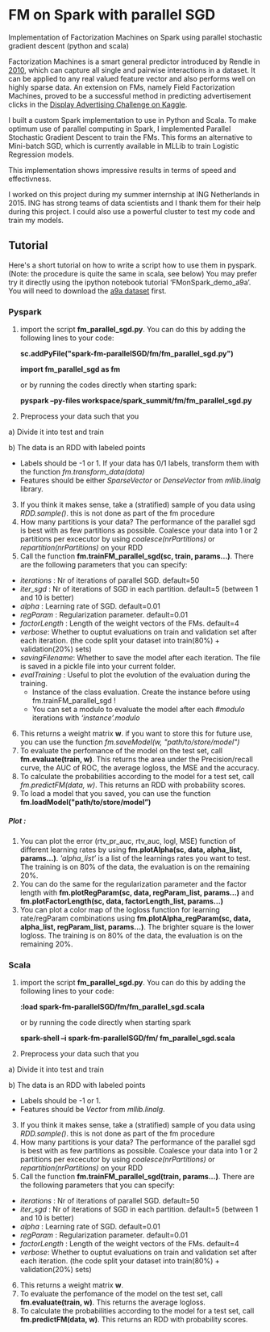 # FM on Spark with parallel SGD

Implementation of Factorization Machines on Spark using parallel stochastic gradient descent (python and scala)

Factorization Machines is a smart general predictor introduced by Rendle in [2010](http://www.ismll.uni-hildesheim.de/pub/pdfs/Rendle2010FM.pdf), which can capture all single and pairwise interactions in a dataset. It can be applied to any real valued feature vector and also performs well on highly sparse data. An extension on FMs, namely Field Factorization Machines, proved to be a successful method in predicting advertisement clicks in the [Display Advertising Challenge on Kaggle](https://www.kaggle.com/c/criteo-display-ad-challenge/forums/t/10555/3-idiots-solution-libffm).

I built a custom Spark implementation to use in Python and Scala.
To make optimum use of  parallel computing in Spark, I implemented Parallel Stochastic Gradient Descent to train the FMs. This forms an alternative to Mini-batch SGD, which is currently available in MLLib to train Logistic Regression models.



This implementation shows impressive results in terms of speed and effectivness.



I worked on this project during my summer internship at ING Netherlands in 2015. ING has strong teams of data scientists and I thank them for their help during this project. I could also use a powerful cluster to test my code and train my models.


## Tutorial
Here's a short tutorial on how to write a script how to use them in pyspark. (Note: the procedure is quite the same in scala, see below)
You may prefer try it directly using the ipython notebook tutorial ‘FMonSpark_demo_a9a’. You will need to download the [a9a dataset](https://www.csie.ntu.edu.tw/~cjlin/libsvmtools/datasets/binary.html#a9a) first.



### Pyspark

1. import the script **fm_parallel_sgd.py**. You can do this by adding the following lines to your code:

   **sc.addPyFile("spark-fm-parallelSGD/fm/fm_parallel_sgd.py")**

   **import fm_parallel_sgd as fm**

   or by running the codes directly when starting spark:

   **pyspark –py-files workspace/spark_summit/fm/fm_parallel_sgd.py**


2. Preprocess your data such that you

 a) Divide it into test and train
 
 b) The data is an RDD with labeled points
  - Labels should be -1 or 1. If your data has 0/1 labels, transform them with the function *fm.transform_data(data)*
  - Features should be either *SparseVector* or *DenseVector* from *mllib.linalg* library.

3. If you think it makes sense, take a (stratified) sample of you data using *RDD.sample()*. this is not done as part of the fm procedure
4. How many partitions is your data? The performance of the parallel sgd is best with as few partitions as possible. Coalesce your data into 1 or 2 partitions per excecutor by using *coalesce(nrPartitions)* or *repartition(nrPartitions)* on your RDD
5. Call the function **fm.trainFM_parallel_sgd(sc, train, params...)**. There are the following parameters that you can specify:
 - *iterations* : Nr of iterations of parallel SGD. default=50
 - *iter_sgd* : Nr of iterations of SGD in each partition. default=5 (between 1 and 10 is better)
 - *alpha* : Learning rate of SGD. default=0.01
 - *regParam* : Regularization parameter. default=0.01
 - *factorLength* : Length of the weight vectors of the FMs. default=4
 - *verbose*: Whether to ouptut evaluations on train and validation set after each iteration. (the code split your dataset into train(80%) + validation(20%) sets)
 - *savingFilename*: Whether to save the model after each iteration. The file is saved in a pickle file into your current folder.
 - *evalTraining* : Useful to plot the evolution of the evaluation during the training.
   - Instance of the class evaluation. Create the instance before using fm.trainFM_parallel_sgd !
    - You can set a modulo to evaluate the model after each *#modulo* iterations with *‘instance’.modulo*

6. This returns a weight matrix **w**. if you want to store this for future use, you can use the function *fm.saveModel(w, "path/to/store/model")*
7. To evaluate the perfomance of the model on the test set, call **fm.evaluate(train, w)**. This returns the area under the Precision/recall curve, the AUC of ROC, the average logloss, the MSE and the accuracy.
8. To calculate the probabilities according to the model for a test set, call *fm.predictFM(data, w)*. This returns an RDD with probability scores.
9. To load a model that you saved, you can use the function **fm.loadModel("path/to/store/model”)**

##### Plot :
1. You can plot the error (rtv_pr_auc, rtv_auc, logl, MSE) function of different learning rates by using **fm.plotAlpha(sc, data, alpha_list, params…)**. *'alpha_list’* is a list of the learnings rates you want to test. The training is on 80% of the data, the evaluation is on the remaining 20%.
2. You can do the same for the regularization parameter and the factor length with **fm.plotRegParam(sc, data, regParam_list, params…)** and **fm.plotFactorLength(sc, data, factorLength_list, params…)**
3. You can plot a color map of the logloss function for learning rate/regParam combinations using **fm.plotAlpha_regParam(sc, data, alpha_list, regParam_list, params…)**. The brighter square is the lower logloss. The training is on 80% of the data, the evaluation is on the remaining 20%.


### Scala

1. import the script **fm_parallel_sgd.py**. You can do this by adding the following lines to your code:

    **:load spark-fm-parallelSGD/fm/fm_parallel_sgd.scala**

    or by running the code directly when starting spark

    **spark-shell –i spark-fm-parallelSGD/fm/ fm_parallel_sgd.scala**


2. Preprocess your data such that you

 a) Divide it into test and train
 
 b) The data is an RDD with labeled points
  - Labels should be -1 or 1.
  - Features should be *Vector* from *mllib.linalg*.

3. If you think it makes sense, take a (stratified) sample of you data using *RDD.sample()*. this is not done as part of the fm procedure
4. How many partitions is your data? The performance of the parallel sgd is best with as few partitions as possible. Coalesce your data into 1 or 2 partitions per excecutor by using *coalesce(nrPartitions)* or *repartition(nrPartitions)* on your RDD
5. Call the function **fm.trainFM_parallel_sgd(train, params...)**. There are the following parameters that you can specify:
 - *iterations* : Nr of iterations of parallel SGD. default=50
 - *iter_sgd* : Nr of iterations of SGD in each partition. default=5 (between 1 and 10 is better)
 - *alpha* : Learning rate of SGD. default=0.01
 - *regParam* : Regularization parameter. default=0.01
 - *factorLength* : Length of the weight vectors of the FMs. default=4
 - *verbose*: Whether to ouptut evaluations on train and validation set after each iteration. (the code split your dataset into train(80%) + validation(20%) sets)

6. This returns a weight matrix **w**.
7. To evaluate the perfomance of the model on the test set, call **fm.evaluate(train, w)**. This returns the average logloss.
8. To calculate the probabilities according to the model for a test set, call **fm.predictFM(data, w)**. This returns an RDD with probability scores.



